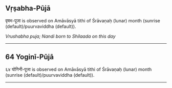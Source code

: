 ## Vṛṣabha-Pūjā
वृषभ-पूजा is observed on Amāvāsyā tithi of Śrāvaṇaḥ (lunar) month (sunrise (default)/puurvaviddha (default)).

_Vrushabha puja; Nandi born to Shilaada on this day_

---
## 64 Yoginī-Pūjā
६४ योगिनी-पूजा is observed on Amāvāsyā tithi of Śrāvaṇaḥ (lunar) month (sunrise (default)/puurvaviddha (default)).



---
